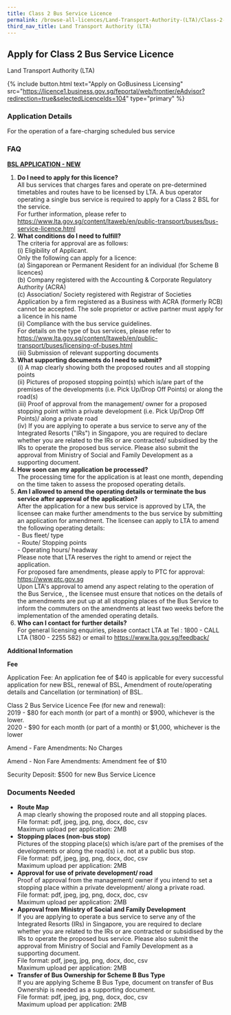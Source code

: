 ```yaml
---
title: Class 2 Bus Service Licence
permalink: /browse-all-licences/Land-Transport-Authority-(LTA)/Class-2-Bus-Service-Licence
third_nav_title: Land Transport Authority (LTA)
---
```


## Apply for Class 2 Bus Service Licence

Land Transport Authority (LTA)

{% include button.html text="Apply on GoBusiness Licensing" src="https://licence1.business.gov.sg/feportal/web/frontier/eAdvisor?redirection=true&selectedLicenceIds=104" type="primary" %}

<H3>Application Details</H3>

<p>For the operation of a fare-charging scheduled bus service</p>
 <H3>FAQ</H3>
 <p><strong><u>BSL APPLICATION - NEW</u></strong></p>
 <ol>
 <li><Strong>Do I need to apply for this licence?</Strong><BR>
 All bus services that charges fares and operate on pre-determined timetables and routes have to be licensed by LTA. A bus operator operating a single bus service is required to apply for a Class 2 BSL for the service.<BR>
 For further information, please refer to <a href="https://www.lta.gov.sg/content/ltaweb/en/public-transport/buses/bus-service-licence.html" target="_blank" rel="noopener">https://www.lta.gov.sg/content/ltaweb/en/public-transport/buses/bus-service-licence.html</a><BR></li>
 <li><Strong>What conditions do I need to fulfill?</strong><BR>
 The criteria for approval are as follows:<BR>
 (i) Eligibility of Applicant.<br />
 Only the following can apply for a licence:<br />
 (a) Singaporean or Permanent Resident for an individual (for Scheme B licences)<br />
 (b) Company registered with the Accounting & Corporate Regulatory Authority (ACRA)<br />
 (c) Association/ Society registered with Registrar of Societies Application by a firm registered as a Business with ACRA (formerly RCB) cannot be accepted. The sole proprietor or active partner must apply for a licence in his name<br>
 (ii) Compliance with the bus service guidelines.<br />For details on the type of bus services, please refer to <a href="https://www.lta.gov.sg/content/ltaweb/en/public-transport/buses/licensing-of-buses.html" target="_blank" rel="noopener">https://www.lta.gov.sg/content/ltaweb/en/public-transport/buses/licensing-of-buses.html</a><BR>
 (iii) Submission of relevant supporting documents</li>
 <li><Strong>What supporting documents do I need to submit?</Strong><BR>
 (i) A map clearly showing both the proposed routes and all stopping points<BR>
 (ii) Pictures of proposed stopping point(s) which is/are part of the premises of the developments (i.e. Pick Up/Drop Off Points) or along the road(s)<BR>
 (iii) Proof of approval from the management/ owner for a proposed stopping point within a private development (i.e. Pick Up/Drop Off Points)/ along a private road<BR>
 (iv) If you are applying to operate a bus service to serve any of the Integrated Resorts ("IRs") in Singapore, you are required to declare whether you are related to the IRs or are contracted/ subsidised by the IRs to operate the proposed bus service. Please also submit the approval from Ministry of Social and Family Development as a supporting document.</li>
 <li><Strong>How soon can my application be processed?</Strong><BR>
 The processing time for the application is at least one month, depending on the time taken to assess the proposed operating details.</li>
 <li><Strong>Am I allowed to amend the operating details or terminate the bus service after approval of the application?</Strong><BR>
 After the application for a new bus service is approved by LTA, the licensee can make further amendments to the bus service by submitting an application for amendment. The licensee can apply to LTA to amend the following operating details:<br />- Bus fleet/ type<br />- Route/ Stopping points<br />- Operating hours/ headway<BR>
 Please note that LTA reserves the right to amend or reject the application.<BR>
 For proposed fare amendments, please apply to PTC for approval: <a href="https://www.ptc.gov.sg/" target="_blank" rel="noopener">https://www.ptc.gov.sg</a><BR>
 Upon LTA's approval to amend any aspect relating to the operation of the Bus Service, , the licensee must ensure that notices on the details of the amendments are put up at all stopping places of the Bus Service to inform the commuters on the amendments at least two weeks before the implementation of the amended operating details.</li>
 <li><Strong>Who can I contact for further details?</Strong><BR>
 For general licensing enquiries, please contact LTA at Tel : 1800 - CALL LTA (1800 - 2255 582) or email to <a href="https://www.lta.gov.sg/feedback/" target="_blank" rel="noopener">https://www.lta.gov.sg/feedback/</a></li>
</ol>

<strong>Additional Information</strong>

<p><strong>Fee</strong></p>
 <p>Application Fee: An application fee of $40 is applicable for every successful application for new BSL, renewal of BSL, Amendment of route/operating details and Cancellation (or termination) of BSL.</p>
 <p>Class 2 Bus Service Licence Fee (for new and renewal):<BR>
 2019 - $80 for each month (or part of a month) or $900, whichever is the lower.<BR>
 2020 - $90 for each month (or part of a month) or $1,000, whichever is the lower</p>
 <p>Amend - Fare Amendments: No Charges</p>
 <p>Amend - Non Fare Amendments: Amendment fee of $10</p>
 <p>Security Deposit: $500 for new Bus Service Licence</p>

<H3>Documents Needed</H3>

<ul>
 <li><strong>Route Map</strong><br>
 A map clearly showing the proposed route and all stopping places.<br>
 File format: pdf, jpeg, jpg, png, docx, doc, csv<br>
Maximum upload per application: 2MB</li>
 <li><strong>Stopping places (non-bus stop)</strong><br>
 Pictures of the stopping place(s) which is/are part of the premises of the developments or along the road(s) i.e. not at a public bus stop.<br>
File format: pdf, jpeg, jpg, png, docx, doc, csv<br>
Maximum upload per application: 2MB</li>
 <li><strong>Approval for use of private development/ road</strong><br>
 Proof of approval from the management/ owner if you intend to set a stopping place within a private development/ along a private road.<br>
 File format: pdf, jpeg, jpg, png, docx, doc, csv<br>
Maximum upload per application: 2MB</li>
 <li><strong>Approval from Ministry of Social and Family Development</strong><br>
 If you are applying to operate a bus service to serve any of the Integrated Resorts (IRs) in Singapore, you are required to declare whether you are related to the IRs or are contracted or subsidised by the IRs to operate the proposed bus service. Please also submit the approval from Ministry of Social and Family Development as a supporting document.<br>
 File format: pdf, jpeg, jpg, png, docx, doc, csv<br>
Maximum upload per application: 2MB</li>
 <li><strong>Transfer of Bus Ownership for Scheme B Bus Type</strong><br>
 If you are applying Scheme B Bus Type, document on transfer of Bus Ownership is needed as a supporting document.<br>
 File format: pdf, jpeg, jpg, png, docx, doc, csv<br>
Maximum upload per application: 2MB</li>
</ul>

